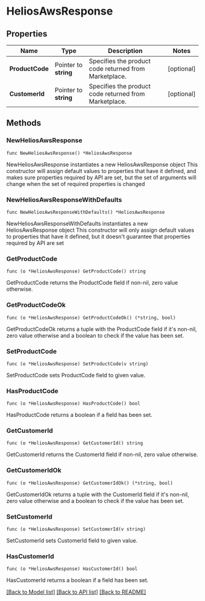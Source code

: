 # HeliosAwsResponse

## Properties

Name | Type | Description | Notes
------------ | ------------- | ------------- | -------------
**ProductCode** | Pointer to **string** | Specifies the product code returned from Marketplace. | [optional] 
**CustomerId** | Pointer to **string** | Specifies the product code returned from Marketplace. | [optional] 

## Methods

### NewHeliosAwsResponse

`func NewHeliosAwsResponse() *HeliosAwsResponse`

NewHeliosAwsResponse instantiates a new HeliosAwsResponse object
This constructor will assign default values to properties that have it defined,
and makes sure properties required by API are set, but the set of arguments
will change when the set of required properties is changed

### NewHeliosAwsResponseWithDefaults

`func NewHeliosAwsResponseWithDefaults() *HeliosAwsResponse`

NewHeliosAwsResponseWithDefaults instantiates a new HeliosAwsResponse object
This constructor will only assign default values to properties that have it defined,
but it doesn't guarantee that properties required by API are set

### GetProductCode

`func (o *HeliosAwsResponse) GetProductCode() string`

GetProductCode returns the ProductCode field if non-nil, zero value otherwise.

### GetProductCodeOk

`func (o *HeliosAwsResponse) GetProductCodeOk() (*string, bool)`

GetProductCodeOk returns a tuple with the ProductCode field if it's non-nil, zero value otherwise
and a boolean to check if the value has been set.

### SetProductCode

`func (o *HeliosAwsResponse) SetProductCode(v string)`

SetProductCode sets ProductCode field to given value.

### HasProductCode

`func (o *HeliosAwsResponse) HasProductCode() bool`

HasProductCode returns a boolean if a field has been set.

### GetCustomerId

`func (o *HeliosAwsResponse) GetCustomerId() string`

GetCustomerId returns the CustomerId field if non-nil, zero value otherwise.

### GetCustomerIdOk

`func (o *HeliosAwsResponse) GetCustomerIdOk() (*string, bool)`

GetCustomerIdOk returns a tuple with the CustomerId field if it's non-nil, zero value otherwise
and a boolean to check if the value has been set.

### SetCustomerId

`func (o *HeliosAwsResponse) SetCustomerId(v string)`

SetCustomerId sets CustomerId field to given value.

### HasCustomerId

`func (o *HeliosAwsResponse) HasCustomerId() bool`

HasCustomerId returns a boolean if a field has been set.


[[Back to Model list]](../README.md#documentation-for-models) [[Back to API list]](../README.md#documentation-for-api-endpoints) [[Back to README]](../README.md)


